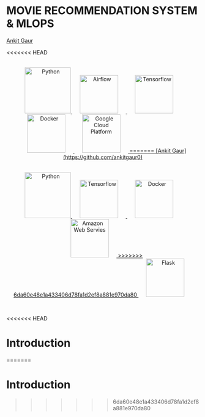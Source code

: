 # MOVIE RECOMMENDATION SYSTEM & MLOPS
[Ankit Gaur](https://github.com/ankitgaur0)

<<<<<<< HEAD
<p align="center">  
    <br>
	<a href="#">
	      <img src="https://raw.githubusercontent.com/Thomas-George-T/Thomas-George-T/master/assets/python.svg" alt="Python" title="Python" width ="120" />
        <img height=100 src="https://cdn.svgporn.com/logos/airflow-icon.svg" alt="Airflow" title="Airflow" hspace=20 /> 
        <img height=100 src="https://cdn.svgporn.com/logos/tensorflow.svg" alt="Tensorflow" title="Tensorflow" hspace=20 /> 
        <img height=100 src="https://cdn.svgporn.com/logos/docker-icon.svg" alt="Docker" title="Docker" hspace=20 />
        <img height=100 src="https://cdn.svgporn.com/logos/google-cloud.svg" alt="Google Cloud Platform" title="Google Cloud Platform" hspace=20 /> 
=======
[Ankit Gaur](https://github.com/ankitgaur0)

<p align="center">  
    <br>
	<a href="#">
	    <img src="https://raw.githubusercontent.com/Thomas-George-T/Thomas-George-T/master/assets/python.svg" alt="Python" title="Python" width ="120" />
        <img height=100 src="https://cdn.svgporn.com/logos/tensorflow.svg" alt="Tensorflow" title="Tensorflow" hspace=20  /> 
        <img height=100 src="https://cdn.svgporn.com/logos/docker-icon.svg" alt="Docker" title="Docker" hspace=20 />
        <img height=100 src="https://github.com/user-attachments/assets/0a69c092-41e6-44b8-b3a0-92befc7c2f8c" alt="Amazon Web Servies" title="Amazon Web Servies" hspace=20  />
>>>>>>> 6da60e48e1a433406d78fa1d2ef8a881e970da80
        <img height=100 src="https://cdn.svgporn.com/logos/flask.svg" alt="Flask" title="Flask" hspace=20 /> 
  </a>	
</p>
<br>

<<<<<<< HEAD
# Introduction
=======
# Introduction


>>>>>>> 6da60e48e1a433406d78fa1d2ef8a881e970da80
